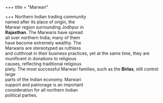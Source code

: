 +++
title = "Marwari"

+++
Northern Indian trading community  
named after its place of origin, the  
Marwar region surrounding Jodhpur in  
**Rajasthan**. The Marwaris have spread  
all over northern India; many of them  
have become extremely wealthy. The  
Marwaris are stereotyped as ruthless  
and cutthroat in their business practices, yet at the same time, they are  
munificent in donations to religious  
causes, reflecting traditional religious  
piety. The most successful Marwari families, such as the **Birlas**, still control large  
parts of the Indian economy. Marwari  
support and patronage is an important  
consideration for all northern Indian  
political parties.